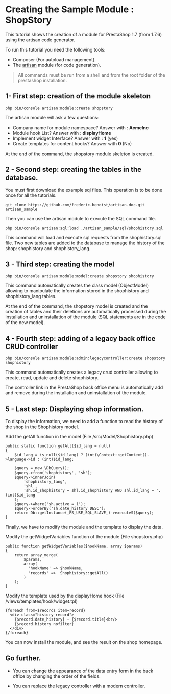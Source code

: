 # Creating the Sample Module : ShopStory

This tutorial shows the creation of a module for PrestaShop 1.7 (from  1.7.6) using the artisan code generator.

To run this tutorial you need the following tools:

- Composer (For autoload management).
- The [artisan](https://addons.prestashop.com/en/page-customization/47762-artisan-the-code-generator.html) module (for code generation).

>All commands must be run from a shell and from the root folder of the prestashop installation.

## 1- First step: creation of the module skeleton

```
php bin/console artisan:module:create shopstory
```

The artisan module will ask a few questions:

- Company name for module namespace? Answer with : **AcmeInc**
- Module hook List? Answer with : **displayHome**
- Implement widget Interface?  Answer with : **1** (yes)
- Create templates for content hooks? Answer with **0** (No)
  
At the end of the command, the shopstory module skeleton is created. 

## 2 - Second step: creating the tables in the database.

You must first download the example sql files. This operation is to be done once for all the tutorials.

```
git clone https://github.com/frederic-benoist/artisan-doc.git artisan_sample
```

Then you can use the artisan module to execute the SQL command file.

```
php bin/console artisan:sql:load ./artisan_sample/sql/shophistory.sql
```

This command will load and execute sql requests from the shophistory.sql file. Two new tables are added to the database to manage the history of the shop: shophistory and shophistory_lang.

## 3 - Third step: creating the model

```
php bin/console artisan:module:model:create shopstory shophistory
```

This command automatically creates the class model (ObjectModel) allowing to manipulate the information stored in the shophistory and shophistory_lang tables. 

At the end of the command, the shopstory model is created and the creation of tables and their deletions are automatically processed during the installation and uninstallation of the module (SQL statements are in the code of the new model). 

## 4 - Fourth step: adding of a legacy back office CRUD controller

```
php bin/console artisan:module:admin:legacycontroller:create shopstory shophistory
```

This command automatically creates a legacy crud controller allowing to create, read, update and delete shophistory.

The controller link in the PrestaShop back office menu is automatically add and remove during the installation and uninstallation of the module.

## 5 - Last step: Displaying shop information.

To display the information, we need to add a function to read the history of the shop in the Shophistory model.   

Add the getAll function in the model (File /src/Model/Shophistory.php)

```
public static function getAll($id_lang = null)
{
    $id_lang = is_null($id_lang) ? (int)\Context::getContext()->language->id : (int)$id_lang;

    $query = new \DbQuery();
    $query->from('shophistory', 'sh');
    $query->innerJoin(
        'shophistory_lang',
        'shl',
        'sh.id_shophistory = shl.id_shophistory AND shl.id_lang = '.(int)$id_lang
    );
    $query->where('sh.active = 1');
    $query->orderBy('sh.date_history DESC');
    return Db::getInstance(_PS_USE_SQL_SLAVE_)->executeS($query);
}
```

Finally, we have to modify the module and the template to display the data.

Modify the getWidgetVariables function of the module (File shopstory.php) 

```
public function getWidgetVariables($hookName, array $params)
{
    return array_merge(
        $params,
        array(
          'hookName' => $hookName,
          'records' =>  Shophistory::getAll()
        )
    );
}
```

Modify the template used by the displayHome hook (File /views/templates/hook/widget.tpl)

```
{foreach from=$records item=record}
  <div class="history-record">
    {$record.date_history} - {$record.title}<br/>
    {$record.history nofilter}
  </div>
{/foreach}
```

You can now install the module, and see the result on the shop homepage.

## Go further.

- You can change the appearance of the data entry form in the back office by changing the order of the fields.

- You can replace the legacy controller with a modern controller.
